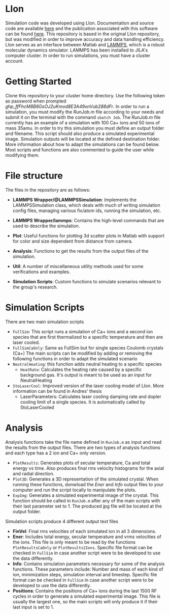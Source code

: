 # LIon
Simulation code was developed using LIon. Documentation and source code are available [here](bitbucket.org/footgroup/lion.git) and the publication associated with this software can be found [here](https://arxiv.org/abs/1907.10514). This repository is based in the original LIon repository, but was modified in order to improve accuracy and data handling efficiency. LIon serves as an interface between Matlab and [LAMMPS](https://www.lammps.org/), which is a robust molecular dynamics simulator. LAMMPS has been installed to JILA's computer cluster. In order to run simulations, you must have a cluster account.

# Getting Started
Clone this repository to your cluster home directory. Use the following token as password when prompted *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*. In order to run a simulation, you must modify the *RunJob.m* file according to your needs and submit it on the terminal with the command 
```sbatch Job```.
The *RunJob.m* file currently has an example of a simulation with 100 Ca+ ions and 50 ions of mass 35amu. In order to try this simulation you must define an output folder and filename. This script should also produce a simulated experimental image.
Simulation outputs will be located at the defined destination folder. More information about how to adapt the simulations can be found below. Most scripts and functions are also commented to guide the user while modifying them.


# File structure
The files in the repository are as follows:

* **LAMMPS Wrapper/@LAMMPSSimulation**: Implements the LAMMPSSimulation class, which deals with much of writing simulation config files, managing various fix/atom ids, running the simulation, etc.

* **LAMMPS Wrapper/lammps**: Contains the high-level commands that are used to describe the simulation.

* **Plot**: Useful functions for plotting 3d scatter plots in Matlab with support for color and size dependent from distance from camera.

* **Analysis**: Functions to get the results from the output files of the simulation.

* **Util**: A number of miscellaneous utility methods used for some verifications and examples.

* **Simulation Scripts**: Custom functions to simulate scenarios relevant to the group's research. 

# Simulation Scripts
There are two main simulation scripts 
* `FullSim`: This script runs a simulation of Ca+ ions and a second ion species that are first thermalized to a specific temperature and then are laser cooled. 
* `FullSimCaOnly`: Same as FullSim but for single species Coulomb crystals (Ca+)
The main scripts can be modified by adding or removing the following functions in order to adapt the simulated scenario
* `NeutralHeating`: this function adds neutral heating to a specific species 
  * `HeatRate`: Calculates the heating rate caused by a specific background gas. It's output is meant to be used as an input for NeutralHeating
* `StoLaserCool`: Improved version of the laser cooling model of LIon. More information can be found in Andres' thesis
  * LaserParameters: Calculates laser cooling damping rate and dopler cooling limit of a single species. It is automatically called by StoLaserCooled

# Analysis
Analysis functions take the file name defined in `RunJob.m` as input and read the results from the output files. There are two types of analysis functions and each type has a 2 ion and Ca+ only version. 
* `PlotResults`: Generates plots of secular temperature, Ca and total energy vs time. Also produces final rms velocity histograms for the axial and radial direction.
* `Plot3D`: Generates a 3D representation of the simulated crystal.
When running these functions, donwload the *Ener* and *Info* output files to your computer and run the script locally to manipulate the plots. 
* `ExpImg`: Generates a simulated experimental image of the crystal. This function should be called in `RunJob.m` after any of the main scripts with their last parameter set to 1. The produced jpg file will be located at the output folder. 

Simulation scripts produce 4 different output text files
* **FinVel**: Final rms velocities of each simulated ion in all 3 dimensions.
* **Ener**: Includes total energy, secular temperature and vrms velocities of the ions. This file is only meant to be read by the functions `PlotResultsCaOnly` or `PlotResults2Ions`. Specific file format can be checked in `FullSim` in case another script were to be developed to use the data differently. 
* **Info**: Contains simulation parameters necessary for some of the analysis functions. These parameters include: Number and mass of each kind of ion, minimization steps, simulation interval and timestep. Specific file format can be checked in `FullSim` in case another script were to be developed to use the data differently. 
* **Positions**: Contains the positions of Ca+ ions during the last 1500 RF cycles in order to generate a simulated experimental image. This file is usually the largest one, so the main scripts will only produce it if their last input is set to 1. 
